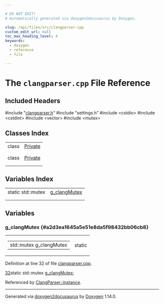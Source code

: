 ```yaml
---

# DO NOT EDIT!
# Automatically generated via doxygen2docusaurus by Doxygen.

slug: /api/files/src/clangparser-cpp
custom_edit_url: null
toc_max_heading_level: 4
keywords:
  - doxygen
  - reference
  - file

---
```


<div class="doxyPage">

# The `clangparser.cpp` File Reference



## Included Headers

<div class="doxyIncludesList">#include "<a href="/web-doxygen/docs/api/files/src/clangparser-h">clangparser.h</a>"
#include "settings.h"
#include &lt;cstdio&gt;
#include &lt;cstdint&gt;
#include &lt;vector&gt;
#include &lt;mutex&gt;
</div>

## Classes Index

<table class="doxyMembersIndex">

<tr class="doxyMemberIndexItem">
<td class="doxyMemberIndexItemType" align="left" valign="top">class</td>
<td class="doxyMemberIndexItemName" align="left" valign="top"><a href="/web-doxygen/docs/api/classes/clangtuparser/private">Private</a></td>
</tr>
<tr class="doxyMemberIndexDescription">
<td class="doxyMemberIndexDescriptionLeft"></td>
<td class="doxyMemberIndexDescriptionRight">
</td>
</tr>
<tr class="doxyMemberIndexSeparator">
<td class="doxyMemberIndexSeparator" colspan="2"></td>
</tr>

<tr class="doxyMemberIndexItem">
<td class="doxyMemberIndexItemType" align="left" valign="top">class</td>
<td class="doxyMemberIndexItemName" align="left" valign="top"><a href="/web-doxygen/docs/api/classes/clangparser/private">Private</a></td>
</tr>
<tr class="doxyMemberIndexDescription">
<td class="doxyMemberIndexDescriptionLeft"></td>
<td class="doxyMemberIndexDescriptionRight">
</td>
</tr>
<tr class="doxyMemberIndexSeparator">
<td class="doxyMemberIndexSeparator" colspan="2"></td>
</tr>

</table>

## Variables Index

<table class="doxyMembersIndex">

<tr class="doxyMemberIndexItem">
<td class="doxyMemberIndexItemType" align="left" valign="top">static std::mutex</td>
<td class="doxyMemberIndexItemName" align="left" valign="top"><a href="#a2d3ea1645a5e51e8da5f98432bb06cb8">g_clangMutex</a></td>
</tr>
<tr class="doxyMemberIndexDescription">
<td class="doxyMemberIndexDescriptionLeft"></td>
<td class="doxyMemberIndexDescriptionRight">
</td>
</tr>
<tr class="doxyMemberIndexSeparator">
<td class="doxyMemberIndexSeparator" colspan="2"></td>
</tr>

</table>


<div class="doxySectionDef">

## Variables

### g\_clangMutex {#a2d3ea1645a5e51e8da5f98432bb06cb8}

<div class="doxyMemberItem">
<div class="doxyMemberProto">
<table class="doxyMemberLabels">
<tr class="doxyMemberLabels">
<td class="doxyMemberLabelsLeft">
<table class="doxyMemberName">
<tr>
<td class="doxyMemberName">std::mutex g_clangMutex</td>
</tr>
</table>
</td>
<td class="doxyMemberLabelsRight">
<span class="doxyMemberLabels">
<span class="doxyMemberLabel static">static</span>
</span>
</td>
</tr>
</table>
</div>
<div class="doxyMemberDoc">



<p>Definition at line 32 of file <a href="/web-doxygen/docs/api/files/src/clangparser-cpp">clangparser.cpp</a>.</p>


<div class="doxyProgramListing">

<div class="doxyCodeLine"><span class="doxyLineNumber"><a href="#a2d3ea1645a5e51e8da5f98432bb06cb8">32</a></span><span class="doxyLineContent"><span class="doxyHighlightKeyword">static</span><span class="doxyHighlight"> std::mutex <a href="#a2d3ea1645a5e51e8da5f98432bb06cb8">g_clangMutex</a>;</span></span></div>

</div>


<p>Referenced by <a href="/web-doxygen/docs/api/classes/clangparser/#add1060dd5febd4664f6038a87d87b8cd">ClangParser::instance</a>.</p>

</div>
</div>

</div>

<hr/>

<p class="doxyGeneratedBy">Generated via <a href="https://github.com/xpack/doxygen2docusaurus">doxygen2docusaurus</a> by <a href="https://www.doxygen.nl">Doxygen</a> 1.14.0.</p>

</div>
